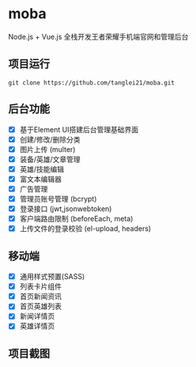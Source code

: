 # moba

Node.js + Vue.js 全栈开发王者荣耀手机端官网和管理后台

## 项目运行
`
git clone https://github.com/tanglei21/moba.git
`

## 后台功能

- [x] 基于Element UI搭建后台管理基础界面
- [x] 创建/修改/删除分类 
- [x] 图片上传 (multer) 
- [x] 装备/英雄/文章管理
- [x] 英雄/技能编辑
- [x] 富文本编辑器
- [x] 广告管理
- [x] 管理员账号管理 (bcrypt)
- [x] 登录接口 (jwt,jsonwebtoken) 
- [x] 客户端路由限制 (beforeEach, meta) 
- [x] 上传文件的登录校验 (el-upload, headers)

## 移动端

- [x] 通用样式预置(SASS)
- [x] 列表卡片组件
- [x] 首页新闻资讯
- [x] 首页英雄列表
- [x] 新闻详情页
- [x] 英雄详情页

## 项目截图
